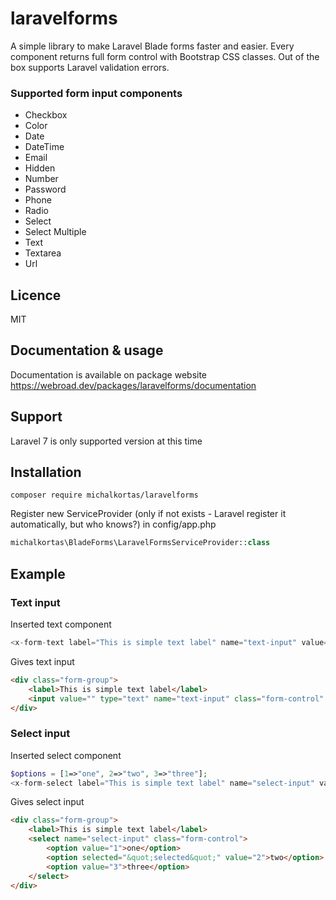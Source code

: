 # laravelforms
A simple library to make Laravel Blade forms faster and easier. 
Every component returns full form control with Bootstrap CSS classes. 
Out of the box supports Laravel validation errors.

### Supported form input components
- Checkbox
- Color
- Date
- DateTime
- Email
- Hidden
- Number
- Password
- Phone
- Radio
- Select
- Select Multiple
- Text
- Textarea
- Url 

## Licence
MIT
## Documentation & usage 
Documentation is available on package website https://webroad.dev/packages/laravelforms/documentation
## Support
Laravel 7 is only supported version at this time
## Installation
<code>composer require michalkortas/laravelforms</code>

Register new ServiceProvider (only if not exists - Laravel register it automatically, but who knows?) in config/app.php
```php
michalkortas\BladeForms\LaravelFormsServiceProvider::class
```
## Example
### Text input
Inserted text component
```php
<x-form-text label="This is simple text label" name="text-input" value="" />
```
Gives text input
```html
<div class="form-group">
    <label>This is simple text label</label>
    <input value="" type="text" name="text-input" class="form-control" placeholder="This is simple text label">
</div>
```

### Select input
Inserted select component
```php
$options = [1=>"one", 2=>"two", 3=>"three"];
<x-form-select label="This is simple text label" name="select-input" value="2" :options="$options" />
```
Gives select input
```html
<div class="form-group">
    <label>This is simple text label</label>
    <select name="select-input" class="form-control">
        <option value="1">one</option>
        <option selected="&quot;selected&quot;" value="2">two</option>
        <option value="3">three</option>
    </select>
</div>
```
